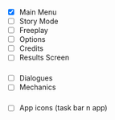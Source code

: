###

- [x] Main Menu
- [ ] Story Mode
- [ ] Freeplay
- [ ] Options
- [ ] Credits
- [ ] Results Screen

###

- [ ] Dialogues
- [ ] Mechanics

###

- [ ] App icons (task bar n app)